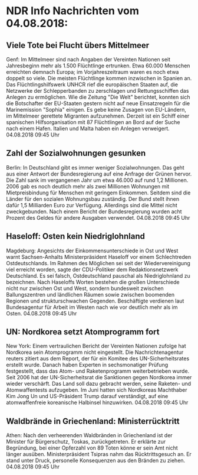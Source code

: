 # NDR Info Nachrichten vom 04.08.2018:


## Viele Tote bei Flucht übers Mittelmeer
Genf: Im Mittelmeer sind nach Angaben der Vereinten Nationen seit Jahresbeginn mehr als 1.500 Flüchtlinge ertrunken. Etwa 60.000 Menschen erreichten demnach Europa; im Vorjahreszeitraum waren es noch etwa doppelt so viele. Die meisten Flüchtlinge kommen inzwischen in Spanien an. Das Flüchtlingshilfswerk UNHCR rief die europäischen Staaten auf, die Netzwerke der Schlepperbanden zu zerschlagen und Rettungsschiffen das Anlegen zu ermöglichen. Wie die Zeitung "Die Welt" berichtet, konnten sich die Botschafter der EU-Staaten gestern nicht auf neue Einsatzregeln für die Marinemission "Sophia" einigen. Es gebe keine Zusagen von EU-Ländern, im Mittelmeer gerettete Migranten aufzunehmen. Derzeit ist ein Schiff einer spanischen Hilfsorganisation mit 87 Flüchtlingen an Bord auf der Suche nach einem Hafen. Italien und Malta haben ein Anlegen verweigert. 04.08.2018 09:45 Uhr 

## Zahl der Sozialwohnungen gesunken
Berlin: In Deutschland gibt es immer weniger Sozialwohnungen. Das geht aus einer Antwort der Bundesregierung auf eine Anfrage der Grünen hervor. Die Zahl sank im vergangenen Jahr um etwa 46.000 auf rund 1,2 Millionen. 2006 gab es noch deutlich mehr als zwei Millionen Wohnungen mit Mietpreisbindung für Menschen mit geringem Einkommen. Seitdem sind die Länder für den sozialen Wohnungsbau zuständig. Der Bund stellt ihnen dafür 1,5 Milliarden Euro zur Verfügung. Allerdings sind die Mittel nicht zweckgebunden. Nach einem Bericht der Bundesregierung wurden acht Prozent des Geldes für andere Ausgaben verwendet. 04.08.2018 09:45 Uhr 

## Haseloff: Osten kein Niedriglohnland
Magdeburg: Angesichts der Einkommensunterschiede in Ost und West warnt Sachsen-Anhalts Ministerpräsident Haseloff vor einem Schlechtreden Ostdeutschlands. Im Rahmen des Möglichen sei seit der Wiedervereinigung viel erreicht worden, sagte der CDU-Politiker dem Redaktionsnetzwerk Deutschland. Es sei falsch, Ostdeutschland pauschal als Niedriglohnland zu bezeichnen. Nach Haseloffs Worten bestehen die großen Unterschiede nicht nur zwischen Ost und West, sondern bundesweit zwischen Ballungszentren und ländlichen Räumen sowie zwischen boomenden Regionen und strukturschwachen Gegenden. Beschäftigte verdienen laut Bundesagentur für Arbeit im Westen nach wie vor deutlich mehr als im Osten. 04.08.2018 09:45 Uhr 

## UN: Nordkorea setzt Atomprogramm fort
New York: Einem vertraulichen Bericht der Vereinten Nationen zufolge hat Nordkorea sein Atomprogramm nicht eingestellt. Die Nachrichtenagentur reuters zitiert aus dem Report, der für ein Komitee des UN-Sicherheitsrates erstellt wurde. Danach haben Experten in sechsmonatiger Prüfung festgestellt, dass das Atom- und Raketenprogramm weiterbetrieben wurde. Seit 2006 hat der UN-Sicherheitsrat die Sanktionen gegen Nordkorea immer wieder verschärft. Das Land soll dazu gebracht werden, seine Raketen- und Atomwaffentests aufzugeben. Im Juni hatten sich Nordkoreas Machthaber Kim Jong Un und US-Präsident Trump darauf verständigt, auf eine atomwaffenfreie koreanische Halbinsel hinzuwirken. 04.08.2018 09:45 Uhr 

## Waldbrände in Griechenland: Ministerrücktritt
Athen: Nach den verheerenden Waldbränden in Griechenland ist der Minister für Bürgerschutz, Toskas, zurückgetreten. Er erklärte zur Begründung, bei einer Opferzahl von 89 Toten könne er sein Amt nicht länger ausüben. Ministerpräsident Tsipras nahm das Rücktrittsgesuch an. Er stand unter Druck, personelle Konsequenzen aus den Bränden zu ziehen. 04.08.2018 09:45 Uhr 
